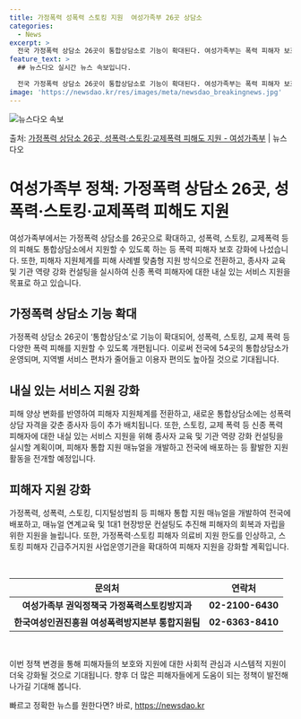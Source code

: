 ```yaml
---
title: 가정폭력 성폭력 스토킹 지원  여성가족부 26곳 상담소
categories:
  - News
excerpt: >
  전국 가정폭력 상담소 26곳이 통합상담소로 기능이 확대된다. 여성가족부는 폭력 피해자 보호 강화를 위해 시군…
feature_text: >
  ## 뉴스다오 실시간 뉴스 속보입니다.

  전국 가정폭력 상담소 26곳이 통합상담소로 기능이 확대된다. 여성가족부는 폭력 피해자 보호 강화를 위해 시군…
image: 'https://newsdao.kr/res/images/meta/newsdao_breakingnews.jpg'
---
```


![뉴스다오 속보](https://newsdao.kr/res/images/meta/newsdao_breakingnews.jpg)

<p>출처: <a href="https://newsdao.kr/3111" rel="dofollow">가정폭력 상담소 26곳, 성폭력·스토킹·교제폭력 피해도 지원 - 여성가족부</a> | 뉴스다오</p>

<h1>여성가족부 정책: 가정폭력 상담소 26곳, 성폭력·스토킹·교제폭력 피해도 지원</h1>

<p data-ke-size="size16">여성가족부에서는 가정폭력 상담소를 26곳으로 확대하고, 성폭력, 스토킹, 교제폭력 등의 피해도 통합상담소에서 지원할 수 있도록 하는 등 폭력 피해자 보호 강화에 나섰습니다. 또한, 피해자 지원체계를 피해 사례별 맞춤형 지원 방식으로 전환하고, 종사자 교육 및 기관 역량 강화 컨설팅을 실시하여 신종 폭력 피해자에 대한 내실 있는 서비스 지원을 목표로 하고 있습니다.</p>

<h2 data-ke-size="size26">가정폭력 상담소 기능 확대</h2>
<p data-ke-size="size16">가정폭력 상담소 26곳이 ‘통합상담소’로 기능이 확대되어, 성폭력, 스토킹, 교제 폭력 등 다양한 폭력 피해를 지원할 수 있도록 개편됩니다. 이로써 전국에 54곳의 통합상담소가 운영되며, 지역별 서비스 편차가 줄어들고 이용자 편의도 높아질 것으로 기대됩니다.</p>

<h2 data-ke-size="size26">내실 있는 서비스 지원 강화</h2>
<p data-ke-size="size16">피해 양상 변화를 반영하여 피해자 지원체계를 전환하고, 새로운 통합상담소에는 성폭력 상담 자격을 갖춘 종사자 등이 추가 배치됩니다. 또한, 스토킹, 교제 폭력 등 신종 폭력 피해자에 대한 내실 있는 서비스 지원을 위해 종사자 교육 및 기관 역량 강화 컨설팅을 실시할 계획이며, 피해자 통합 지원 매뉴얼을 개발하고 전국에 배포하는 등 활발한 지원 활동을 전개할 예정입니다.</p>

<h2 data-ke-size="size26">피해자 지원 강화</h2>
<p data-ke-size="size16">가정폭력, 성폭력, 스토킹, 디지털성범죄 등 피해자 통합 지원 매뉴얼을 개발하여 전국에 배포하고, 매뉴얼 연계교육 및 1대1 현장방문 컨설팅도 추진해 피해자의 회복과 자립을 위한 지원을 늘립니다. 또한, 가정폭력·스토킹 피해자 의료비 지원 한도를 인상하고, 스토킹 피해자 긴급주거지원 사업운영기관을 확대하여 피해자 지원을 강화할 계획입니다.</p>

<p data-ke-size="size16">&nbsp;</p>

<table>
<thead>
<tr>
<th style="text-align: center; height: 17px;"><b>문의처</b></th>
<th style="text-align: center; height: 17px;"><b>연락처</b></th>
</tr>
</thead>
<tbody>
<tr>
<td style="text-align: center; height: 17px;"><b>여성가족부 권익정책국 가정폭력스토킹방지과</b></td>
<td style="text-align: center; height: 17px;"><b>02-2100-6430</b></td>
</tr>
<tr>
<td style="text-align: center; height: 17px;"><b>한국여성인권진흥원 여성폭력방지본부 통합지원팀</b></td>
<td style="text-align: center; height: 17px;"><b>02-6363-8410</b></td>
</tr>
</tbody>
</table>

<p data-ke-size="size16">&nbsp;</p>

<p data-ke-size="size16">이번 정책 변경을 통해 피해자들의 보호와 지원에 대한 사회적 관심과 시스템적 지원이 더욱 강화될 것으로 기대됩니다. 향후 더 많은 피해자들에게 도움이 되는 정책이 발전해 나가길 기대해 봅니다.</p> 

빠르고 정확한 뉴스를 원한다면? 바로, <a href="https://newsdao.kr" rel="dofollow">https://newsdao.kr</a>


